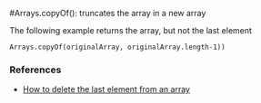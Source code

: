 #Arrays.copyOf(): truncates the array in a new array

The following example returns the array, but not the last element
```
Arrays.copyOf(originalArray, originalArray.length-1))
```

### References
- [How to delete the last element from an array](https://stackoverflow.com/questions/26357805/how-to-delete-the-last-element-from-an-array)
